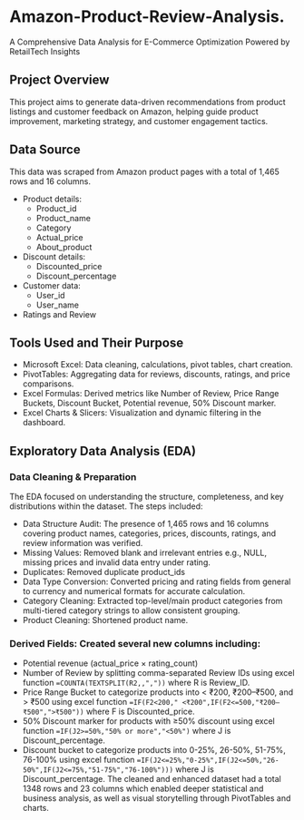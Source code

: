 # Amazon-Product-Review-Analysis.
A Comprehensive Data Analysis for E-Commerce Optimization Powered by  RetailTech Insights
## Project Overview
This project aims to generate data-driven recommendations from product listings and customer feedback on Amazon, helping guide product improvement, marketing strategy, and customer engagement tactics.
## Data Source
This data was scraped from Amazon product pages with a total of 1,465 rows and 16 columns.
* Product details:
   * Product_id
   * Product_name
   * Category
   * Actual_price
   * About_product
* Discount details:
   * Discounted_price
   * Discount_percentage
* Customer data:
  * User_id
  * User_name
* Ratings and Review
## Tools Used and Their Purpose
* Microsoft Excel: Data cleaning, calculations, pivot tables, chart creation.
* PivotTables: Aggregating data for reviews, discounts, ratings, and price comparisons.
* Excel Formulas: Derived metrics like Number of Review, Price Range Buckets, Discount Bucket, Potential revenue, 50% Discount marker.
* Excel Charts & Slicers: Visualization and dynamic filtering in the dashboard.
## Exploratory Data Analysis (EDA)
### Data Cleaning & Preparation
The EDA focused on understanding the structure, completeness, and key distributions within the dataset. The steps included:
* Data Structure Audit: The presence of 1,465 rows and 16 columns covering product names, categories, prices, discounts, ratings, and review information was verified.
* Missing Values: Removed blank and irrelevant entries e.g., NULL, missing prices and invalid data entry under rating.
* Duplicates: Removed duplicate product_ids
* Data Type Conversion: Converted pricing and rating fields from general to currency and numerical formats for accurate calculation.
* Category Cleaning: Extracted top-level/main product categories from multi-tiered category strings to allow consistent grouping.
* Product Cleaning: Shortened product name.
### Derived Fields: Created several new columns including:
* Potential revenue (actual_price × rating_count)
* Number of Review by splitting comma-separated Review IDs using excel function
  `=COUNTA(TEXTSPLIT(R2,,","))` where R is Review_ID.
* Price Range Bucket to categorize products into < ₹200, ₹200–₹500, and > ₹500 using excel function
  `=IF(F2<200," <₹200",IF(F2<=500,"₹200–₹500",">₹500"))` where F is Discounted_price.
* 50% Discount marker for products with ≥50% discount using excel function
  `=IF(J2>=50%,"50% or more","<50%")` where J is Discount_percentage.
* Discount bucket to categorize products into 0-25%, 26-50%, 51-75%, 76-100% using excel function
  `=IF(J2<=25%,"0-25%",IF(J2<=50%,"26-50%",IF(J2<=75%,"51-75%","76-100%")))` where J is Discount_percentage.
The cleaned and enhanced dataset had a total 1348 rows and 23 columns which enabled deeper statistical and business analysis, as well as visual storytelling through PivotTables and charts.

